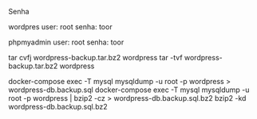 Senha

wordpres
user: root
senha: toor

phpmyadmin
user: root
senha: toor


tar cvfj wordpress-backup.tar.bz2 wordpress
tar -tvf wordpress-backup.tar.bz2 wordpress

docker-compose exec -T mysql mysqldump -u root -p wordpress > wordpress-db.backup.sql
docker-compose exec -T mysql mysqldump -u root -p wordpress | bzip2 -cz > wordpress-db.backup.sql.bz2
bzip2 -kd wordpress-db.backup.sql.bz2